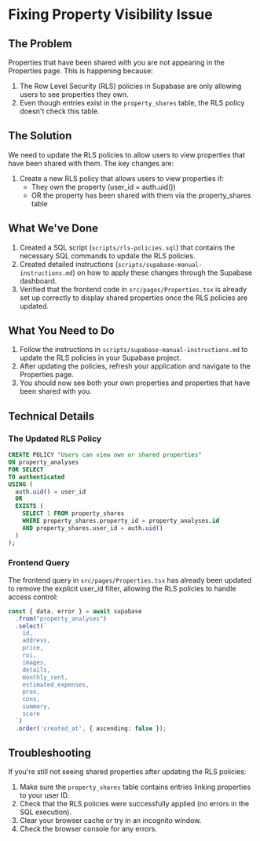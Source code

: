 # Fixing Property Visibility Issue

## The Problem

Properties that have been shared with you are not appearing in the Properties page. This is happening because:

1. The Row Level Security (RLS) policies in Supabase are only allowing users to see properties they own.
2. Even though entries exist in the `property_shares` table, the RLS policy doesn't check this table.

## The Solution

We need to update the RLS policies to allow users to view properties that have been shared with them. The key changes are:

1. Create a new RLS policy that allows users to view properties if:
   - They own the property (user_id = auth.uid())
   - OR the property has been shared with them via the property_shares table

## What We've Done

1. Created a SQL script (`scripts/rls-policies.sql`) that contains the necessary SQL commands to update the RLS policies.
2. Created detailed instructions (`scripts/supabase-manual-instructions.md`) on how to apply these changes through the Supabase dashboard.
3. Verified that the frontend code in `src/pages/Properties.tsx` is already set up correctly to display shared properties once the RLS policies are updated.

## What You Need to Do

1. Follow the instructions in `scripts/supabase-manual-instructions.md` to update the RLS policies in your Supabase project.
2. After updating the policies, refresh your application and navigate to the Properties page.
3. You should now see both your own properties and properties that have been shared with you.

## Technical Details

### The Updated RLS Policy

```sql
CREATE POLICY "Users can view own or shared properties"
ON property_analyses
FOR SELECT
TO authenticated
USING (
  auth.uid() = user_id
  OR
  EXISTS (
    SELECT 1 FROM property_shares
    WHERE property_shares.property_id = property_analyses.id
    AND property_shares.user_id = auth.uid()
  )
);
```

### Frontend Query

The frontend query in `src/pages/Properties.tsx` has already been updated to remove the explicit user_id filter, allowing the RLS policies to handle access control:

```typescript
const { data, error } = await supabase
  .from("property_analyses")
  .select(`
    id,
    address,
    price,
    roi,
    images,
    details,
    monthly_rent,
    estimated_expenses,
    pros,
    cons,
    summary,
    score
  `)
  .order('created_at', { ascending: false });
```

## Troubleshooting

If you're still not seeing shared properties after updating the RLS policies:

1. Make sure the `property_shares` table contains entries linking properties to your user ID.
2. Check that the RLS policies were successfully applied (no errors in the SQL execution).
3. Clear your browser cache or try in an incognito window.
4. Check the browser console for any errors. 